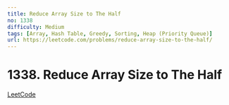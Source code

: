 ```yaml
---
title: Reduce Array Size to The Half
no: 1338
difficulty: Medium
tags: [Array, Hash Table, Greedy, Sorting, Heap (Priority Queue)]
url: https://leetcode.com/problems/reduce-array-size-to-the-half/
---
```


# 1338. Reduce Array Size to The Half

[LeetCode](https://leetcode.com/problems/reduce-array-size-to-the-half/)

